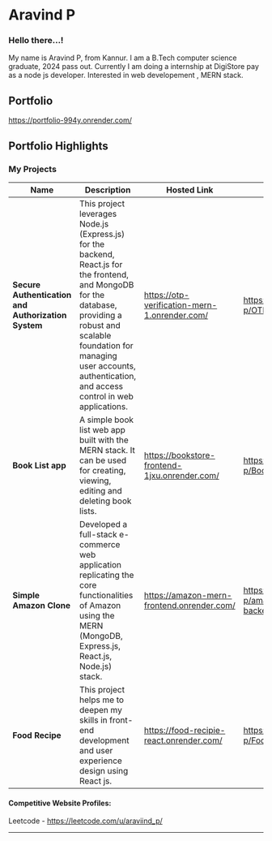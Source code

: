 # Aravind P  

### Hello there...!
My name is Aravind P, from Kannur. I am a B.Tech computer science graduate, 2024 pass out. Currently I am doing a internship at DigiStore pay as a node js developer.
Interested in web developement , MERN stack.



## Portfolio 
https://portfolio-994y.onrender.com/

## Portfolio Highlights

### My Projects

| Name                | Description                                                               | Hosted Link                              | Repo Link                                                      |
|---------------------|---------------------------------------------------------------------------|------------------------------------------|----------------------------------------------------------------|
| **Secure Authentication and Authorization System**  | This project leverages Node.js (Express.js) for the backend, React.js for the frontend, and MongoDB for the database, providing a robust and scalable foundation for managing user accounts, authentication, and access control in web applications.                                            | https://otp-verification-mern-1.onrender.com/   | https://github.com/araviind-p/OTP-verification-MERN            |
| **Book List app**  | A simple book list web app built with the MERN stack. It can be used for creating, viewing, editing and deleting book lists.                                              | https://bookstore-frontend-1jxu.onrender.com/   | https://github.com/araviind-p/BookStore-Backend.git            |
| **Simple Amazon Clone**  | Developed a full-stack e-commerce web application replicating the core functionalities of Amazon using the MERN (MongoDB, Express.js, React.js, Node.js) stack.                                            | https://amazon-mern-frontend.onrender.com/  | https://github.com/araviind-p/amazon-mern-backend.git           |
| **Food Recipe**  | This project helps me to deepen my skills in front-end development and user experience design using React js.                                            | https://food-recipie-react.onrender.com/   |https://github.com/araviind-p/Food-recipie-React.git            |



#### Competitive Website Profiles:

Leetcode - https://leetcode.com/u/araviind_p/

---
